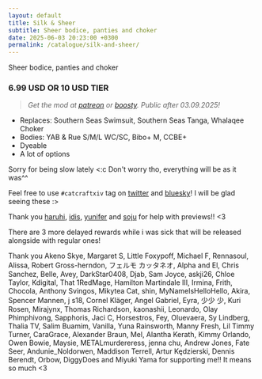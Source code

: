 ```yaml
---
layout: default
title: Silk & Sheer
subtitle: Sheer bodice, panties and choker
date: 2025-06-03 20:23:00 +0300
permalink: /catalogue/silk-and-sheer/
---
```


Sheer bodice, panties and choker

### 6.99 USD OR 10 USD TIER
> *Get the mod at [patreon] or [boosty]. Public after 03.09.2025!*

- Replaces: Southern Seas Swimsuit, Southern Seas Tanga, Whalaqee Choker
- Bodies: YAB & Rue S/M/L WC/SC, Bibo+ M, CCBE+
- Dyeable
- A lot of options

Sorry for being slow lately <:c Don't worry tho, everything will be as it was^^

Feel free to use `#catcraftxiv` tag on [twitter] and [bluesky]! I will be glad seeing these :>

Thank you [haruhi], [idis], [yunifer] and [soju] for help with previews!! <3

There are 3 more delayed rewards while i was sick that will be released alongside with regular ones!

Thank you Akeno Skye, Margaret S, Little Foxypoff, Michael F, Rennasoul, Alissa, Robert Gross-herndon, フェルモ カッタネオ, Alpha and El, Chris Sanchez, Belle, Avey, DarkStar0408, Djab, Sam Joyce, askji26, Chloe Taylor, Kdigital, That 1RedMage, Hamilton Martindale III, Irmina, Frith, Chocola, Anthony Svingos, Mikytea Cat, shin, MyNameIsHelloHello, Akira, Spencer Mannen, j s18, Cornel Kläger, Angel Gabriel, Eyra, 少少 少, Kuri Rosen, Mirajynx, Thomas Richardson, kaonashii, Leonardo, Olay Phimphivong, Sapphoris, Jaci C, Horsestros, Fey, Oluevaera, Sy Lindberg, Thalia TV, Salim Buamim, Vanilla, Yuna Rainsworth, Manny Fresh, Lil Timmy Turner, CaraGrace, Alexander Braun, Mel, Alantha Kerath, Kimmy Orlando, Owen Bowie, Maysie, METALmurdereress, jenna chu, Andrew Jones, Fate Seer, Andunie_Noldorwen, Maddison Terrell, Artur Kędzierski, Dennis Berendt, Orbow, DiggyDoes and Miyuki Yama for supporting me!! It means so much <3

[//]: # (Comments & links:)

[//]: # (Download links:)
[patreon]: https://www.patreon.com/posts/130622252
[boosty]: https://boosty.to/miaumori/posts/d45518e3-4a5a-4f31-a337-eb7fbcd29a5f
[heliosphere]: /

[//]: # (Additional previews:)
[NSFW previews]: /

[//]: # (Links that same for all releases)
[//]: # (Lovely people <3)
[idis]: https://x.com/idisxiv
[Azzi]: https://x.com/AzziXiko
[Adra]: https://x.com/yourfav_vierelf
[haruhi]: https://x.com/haruhixiv
[Saki]: https://x.com/PhotosmithSaki
[Ellie]: https://x.com/Ellieffxiv
[Lehlei]: https://x.com/lehlei_xiv
[soju]: https://x.com/sewerskinky
[yunifer]: https://x.com/yunixiv

[//]: # (Social profiles:)
[twitter]: https://x.com/hashtag/catcraftxiv
[bluesky]: https://bsky.app/hashtag/catcraftxiv
